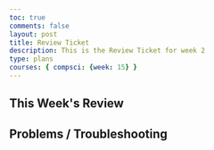 ```yaml
---
toc: true
comments: false
layout: post
title: Review Ticket
description: This is the Review Ticket for week 2
type: plans
courses: { compsci: {week: 15} }
---
```


## This Week's Review


## Problems / Troubleshooting
